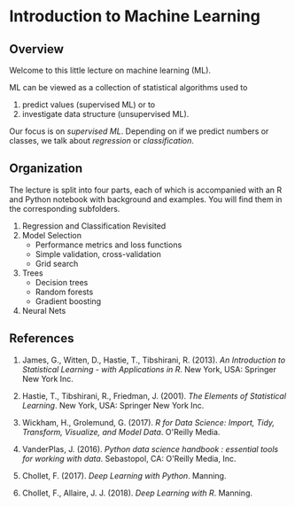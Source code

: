 # Introduction to Machine Learning

## Overview

Welcome to this little lecture on machine learning (ML). 

ML can be viewed as a collection of statistical algorithms used to

1. predict values (supervised ML) or to
2. investigate data structure (unsupervised ML).

Our focus is on *supervised ML*. Depending on if we predict numbers or classes, we talk about *regression* or *classification*. 

## Organization

The lecture is split into four parts, each of which is accompanied with an R and Python notebook with background and examples. You will find them in the corresponding subfolders.

1. Regression and Classification Revisited 
2. Model Selection
    - Performance metrics and loss functions
    - Simple validation, cross-validation
    - Grid search
3. Trees
    - Decision trees
    - Random forests
    - Gradient boosting
4. Neural Nets

## References

1. James, G., Witten, D., Hastie, T., Tibshirani, R. (2013). *An Introduction to Statistical Learning - with Applications in R*. New York, USA: Springer New York Inc.

2. Hastie, T., Tibshirani, R., Friedman, J. (2001). *The Elements of Statistical Learning*. New York, USA: Springer New York Inc.

3. Wickham, H., Grolemund, G. (2017). *R for Data Science: Import, Tidy, Transform, Visualize, and Model Data*. O'Reilly Media. 

4. VanderPlas, J. (2016). *Python data science handbook : essential tools for working with data*. Sebastopol, CA: O'Reilly Media, Inc.

5. Chollet, F. (2017). *Deep Learning with Python*. Manning.

6. Chollet, F., Allaire, J. J. (2018). *Deep Learning with R*. Manning.



